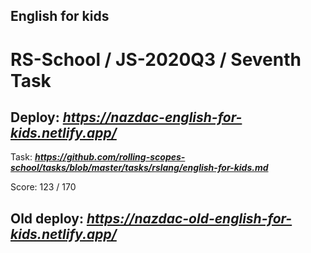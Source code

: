 ## English for kids

# RS-School / JS-2020Q3 / Seventh Task

## Deploy:   ***https://nazdac-english-for-kids.netlify.app/***


Task: ***https://github.com/rolling-scopes-school/tasks/blob/master/tasks/rslang/english-for-kids.md***


Score: 123 / 170

## Old deploy: ***https://nazdac-old-english-for-kids.netlify.app/***
